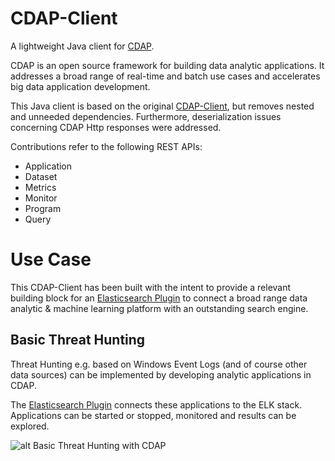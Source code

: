 # CDAP-Client

A lightweight Java client for [CDAP](https://cdap.io). 

CDAP is an open source framework for building data analytic applications. It addresses a broad range of real-time and batch use cases and accelerates big data application development.

This Java client is based on the original [CDAP-Client](https://github.com/cdapio/cdap/tree/v5.1.1/cdap-client), but removes nested and unneeded dependencies. Furthermore, deserialization issues concerning CDAP Http responses were addressed.   

Contributions refer to the following REST APIs:

* Application
* Dataset
* Metrics
* Monitor
* Program
* Query

# Use Case

This CDAP-Client has been built with the intent to provide a relevant building block for an [Elasticsearch Plugin](https://github.com/skrusche63/elastic-insight) to connect a broad range data analytic & machine learning platform with an outstanding search engine.

## Basic Threat Hunting

Threat Hunting e.g. based on Windows Event Logs (and of course other data sources) can be implemented by developing analytic applications in CDAP.

The [Elasticsearch Plugin](https://github.com/skrusche63/elastic-insight) connects these applications to the ELK stack. Applications can be started or stopped, monitored and results can be explored.

![alt Basic Threat Hunting with CDAP](https://raw.github.com/skrusche63/cdap-client/master/images/threat-hunting.svg)
